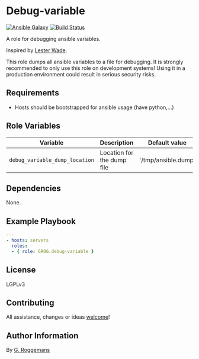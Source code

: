 # Debug-variable

[![Ansible Galaxy](http://img.shields.io/badge/galaxy-GROG.debug--variable-660198.svg?style=flat)](https://galaxy.ansible.com/GROG/debug-variable)
[![Build Status](https://travis-ci.org/GROG/ansible-role-debug-variable.svg?branch=master)](https://travis-ci.org/GROG/ansible-role-debug-variable)

A role for debugging ansible variables.

Inspired by [Lester Wade](https://coderwall.com/p/13lh6w).

This role dumps all ansible variables to a file for debugging. It is strongly
recommended to only use this role on development systems! Using it in a
production environment could result in serious security risks.

## Requirements

- Hosts should be bootstrapped for ansible usage (have python,...)

## Role Variables

| Variable | Description | Default value |
|----------|-------------|---------------|
| `debug_variable_dump_location` | Location for the dump file | '/tmp/ansible.dump' |


## Dependencies

None.

## Example Playbook

```yaml
---
- hosts: servers
  roles:
  - { role: GROG.debug-variable }
```

## License

LGPLv3

## Contributing

All assistance, changes or ideas [welcome](https://github.com/GROG/ansible-role-debug-variable/issues)!

## Author Information

By [G. Roggemans](https://github.com/groggemans)
